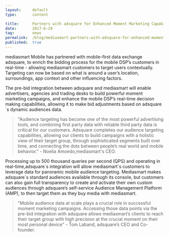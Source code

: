 ```yaml
---
layout:     default
type:       content

title:      Partners with adsquare for Enhanced Moment Marketing Capabilities
date:       2017-6-29
tag:        news
permalink:  /blog/mediasmart-partners-with-adsquare-for-enhanced-moment-marketing-capabilities
published:  true
---
```


mediasmart Mobile has partnered with mobile-first data exchange adsquare, to enrich the bidding process for the mobile DSP’s customers in real-time - allowing mediasmart customers to target users contextually. Targeting can now be based on what is around a user’s location, surroundings, app context and other influencing factors.

The pre-bid integration between adsquare and mediasmart will enable advertisers, agencies and trading desks to build powerful moment marketing campaigns, and enhance the mobile DSP’s real-time decision making capabilities, allowing it to make bid adjustments based on adsquare´s dynamic audiences data.

> "Audience targeting has become one of the most powerful advertising tools, and combining first party data with reliable third party data is critical for our customers. Adsquare completes our audience targeting capabilities, allowing our clients to build campaigns with a holistic view of their target group, through sophisticated segments built over time, and connecting the dots between people’s real world and mobile behavior." - Noelia Amoedo,mediasmart's CEO.

Processing up to 500 thousand queries per second (QPS) and operating in real-time,adsquare´s integration will allow mediasmart´s customers to leverage data for panoramic mobile audience targeting. Mediasmart makes adsquare´s standard audiences available through its console, but customers can also gain full transparency to create and activate their own custom audiences through adsquare’s self-service Audience Management Platform (AMP), to then target them as they buy media with mediasmart.

> "Mobile audience data at scale plays a crucial role in successful moment marketing campaigns. Accessing those data points via the pre-bid integration with adsquare allows mediasmart’s clients to reach their target group with high precision at the crucial moment on their most personal device" - Tom Laband, adsquare’s CEO and Co-founder.
